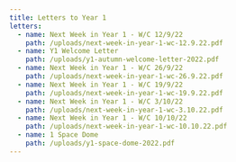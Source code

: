```yaml
---
title: Letters to Year 1
letters:
  - name: Next Week in Year 1 - W/C 12/9/22
    path: /uploads/next-week-in-year-1-wc-12.9.22.pdf
  - name: Y1 Welcome Letter
    path: /uploads/y1-autumn-welcome-letter-2022.pdf
  - name: Next Week in Year 1 - W/C 26/9/22
    path: /uploads/next-week-in-year-1-wc-26.9.22.pdf
  - name: Next Week in Year 1 - W/C 19/9/22
    path: /uploads/next-week-in-year-1-wc-19.9.22.pdf
  - name: Next Week in Year 1 - W/C 3/10/22
    path: /uploads/next-week-in-year-1-wc-3.10.22.pdf
  - name: Next Week in Year 1 - W/C 10/10/22
    path: /uploads/next-week-in-year-1-wc-10.10.22.pdf
  - name: 1 Space Dome
    path: /uploads/y1-space-dome-2022.pdf
---
```

